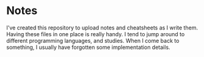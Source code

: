 # Notes

I've created this repository to upload notes and cheatsheets as I write them.
Having these files in one place is really handy.
I tend to jump around to different programming languages, and
studies. When I come back to something, I usually have forgotten
some implementation details.

